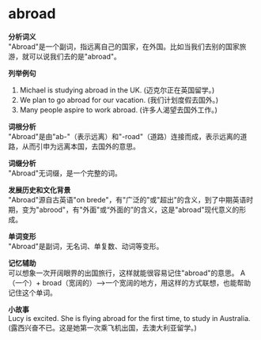 # abroad

**分析词义**  
"Abroad"是一个副词，指远离自己的国家，在外国。比如当我们去别的国家旅游，就可以说我们去的是"abroad"。

  

**列举例句**

  

1.  Michael is studying abroad in the UK. (迈克尔正在英国留学。)
2.  We plan to go abroad for our vacation. (我们计划度假去国外。)
3.  Many people aspire to work abroad. (许多人渴望去国外工作。)

  

**词根分析**  
"Abroad"是由"ab-"（表示远离）和"-road"（道路）连接而成，表示远离的道路，从而引申为远离本国，去国外的意思。

  

**词缀分析**  
"Abroad"无词缀，是一个完整的词。

  

**发展历史和文化背景**  
"Abroad"源自古英语"on brede"，有"广泛的"或"超出"的含义，到了中期英语时期，变为"abrood"，有"外面"或“外面的”的含义，这是"abroad"现代意义的形成。

  

**单词变形**  
"Abroad"是副词，无名词、单复数、动词等变形。

  

**记忆辅助**  
可以想象一次开阔眼界的出国旅行，这样就能很容易记住"abroad"的意思。 A（一个）+ broad（宽阔的）-->一个宽阔的地方，用这样的方式联想，也能帮助记住这个单词。

  

**小故事**  
Lucy is excited. She is flying abroad for the first time, to study in Australia. (露西兴奋不已。这是她第一次乘飞机出国，去澳大利亚留学。)
